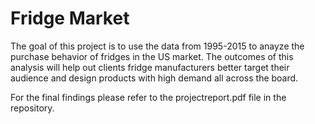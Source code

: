 # Fridge Market

The goal of this project is to use the data from 1995-2015 to anayze the purchase behavior of fridges in the US market. The outcomes of this analysis will help out clients fridge manufacturers better target their audience and design products with high demand all across the board.

For the final findings please refer to the projectreport.pdf file in the repository.
